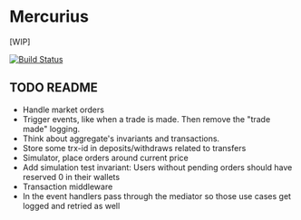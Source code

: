 # Mercurius

[WIP]

[![Build Status](https://travis-ci.org/eeng/mercurius.svg?branch=master)](https://travis-ci.org/eeng/mercurius)

## TODO README

- Handle market orders
- Trigger events, like when a trade is made. Then remove the "trade made" logging.
- Think about aggregate's invariants and transactions.
- Store some trx-id in deposits/withdraws related to transfers
- Simulator, place orders around current price
- Add simulation test invariant: Users without pending orders should have reserved 0 in their wallets
- Transaction middleware
- In the event handlers pass through the mediator so those use cases get logged and retried as well
